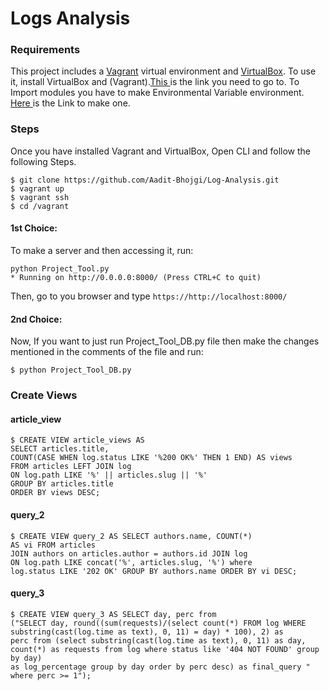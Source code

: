 # Logs Analysis

### Requirements

This project includes a [Vagrant](https://www.vagrantup.com/) virtual environment and [VirtualBox](https://www.virtualbox.org/). To use it, install VirtualBox and (Vagrant).<a href="https://www.vagrantup.com/downloads.html">This </a>is the link you need to go to.
To Import modules you have to make Environmental Variable environment. <a href="http://hanzratech.in/2015/01/16/setting-up-flask-in-ubuntu-14-04-in-virtual-environment.html">Here </a>is the Link to make one.

### Steps

Once you have installed Vagrant and VirtualBox, Open CLI and follow the following Steps.

```
$ git clone https://github.com/Aadit-Bhojgi/Log-Analysis.git
$ vagrant up
$ vagrant ssh
$ cd /vagrant
```
#### 1st Choice:
To make a server and then accessing it, run:
```
python Project_Tool.py
* Running on http://0.0.0.0:8000/ (Press CTRL+C to quit)
```
Then, go to you browser and type `https://http://localhost:8000/`

#### 2nd Choice:
Now, If you want to just run Project_Tool_DB.py file then make the changes mentioned 
in the comments of the file and run:
```
$ python Project_Tool_DB.py
```

### Create Views

#### article_view

```
$ CREATE VIEW article_views AS
SELECT articles.title, 
COUNT(CASE WHEN log.status LIKE '%200 OK%' THEN 1 END) AS views
FROM articles LEFT JOIN log
ON log.path LIKE '%' || articles.slug || '%'
GROUP BY articles.title
ORDER BY views DESC;
```

#### query_2

```
$ CREATE VIEW query_2 AS SELECT authors.name, COUNT(*) 
AS vi FROM articles 
JOIN authors on articles.author = authors.id JOIN log 
ON log.path LIKE concat('%', articles.slug, '%') where 
log.status LIKE '202 OK' GROUP BY authors.name ORDER BY vi DESC;
```

#### query_3

```
$ CREATE VIEW query_3 AS SELECT day, perc from 
("SELECT day, round((sum(requests)/(select count(*) FROM log WHERE
substring(cast(log.time as text), 0, 11) = day) * 100), 2) as
perc from (select substring(cast(log.time as text), 0, 11) as day, 
count(*) as requests from log where status like '404 NOT FOUND' group by day)
as log_percentage group by day order by perc desc) as final_query "
where perc >= 1");
```

